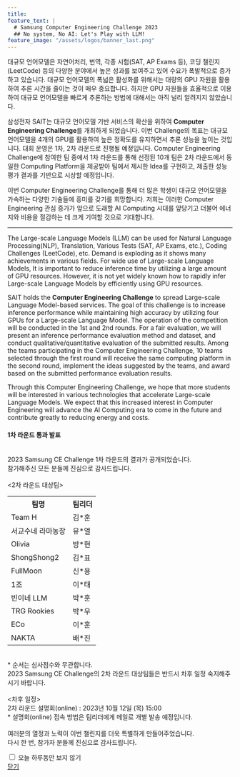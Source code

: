 ```yaml
---
title:
feature_text: |
  # Samsung Computer Engineering Challenge 2023
  ## No system, No AI: Let's Play with LLM!
feature_image: "/assets/logos/banner_last.png"
---
```


대규모 언어모델은 자연어처리, 번역, 각종 시험(SAT, AP Exams 등), 코딩 챌린지(LeetCode) 등의 다양한 분야에서 높은 성과를 보여주고 있어 수요가 폭발적으로 증가하고 있습니다. 대규모 언어모델의 폭넓은 활성화를 위해서는 대량의 GPU 자원을 활용하여 추론 시간을 줄이는 것이 매우 중요합니다. 하지만 GPU 자원들을 효율적으로 이용하여 대규모 언어모델을 빠르게 추론하는 방법에 대해서는 아직 널리 알려지지 않았습니다.

삼성전자 SAIT는 대규모 언어모델 기반 서비스의 확산을 위하여 **Computer Engineering Challenge**를 개최하게 되었습니다. 이번 Challenge의 목표는 대규모 언어모델을 4개의 GPU를 활용하여 높은 정확도를 유지하면서 추론 성능을 높이는 것입니다. 대회 운영은 1차, 2차 라운드로 진행될 예정입니다. Computer Engineering Challenge에 참여한 팀 중에서 1차 라운드를 통해 선정된 10개 팀은 2차 라운드에서 동일한 Computing Platform을 제공받아 팀에서 제시한 Idea를 구현하고, 제출한 성능 평가 결과를 기반으로 시상할 예정입니다.

이번 Computer Engineering Challenge를 통해 더 많은 학생이 대규모 언어모델을 가속하는 다양한 기술들에 흥미를 갖기를 희망합니다. 저희는 이러한 Computer Engineering 관심 증가가 앞으로 도래할 AI Computing 시대를 앞당기고 더불어 에너지와 비용을 절감하는 데 크게 기여할 것으로 기대합니다.
<hr />
The Large-scale Language Models (LLM) can be used for Natural Language Processing(NLP), Translation, Various Tests (SAT, AP Exams, etc.), Coding Challenges (LeetCode), etc. Demand is exploding as it shows many achievements in various fields. For wide use of Large-scale Language Models, It is important to reduce inference time by utilizing a large amount of GPU resources. However, it is not yet widely known how to rapidly infer Large-scale Language Models by efficiently using GPU resources.

SAIT holds the **Computer Engineering Challenge** to spread Large-scale Language Model-based services. The goal of this challenge is to increase inference performance while maintaining high accuracy by utilizing four GPUs for a Large-scale Language Model. The operation of the competition will be conducted in the 1st and 2nd rounds. For a fair evaluation, we will present an inference performance evaluation method and dataset, and conduct qualitative/quantitative evaluation of the submitted results. Among the teams participating in the Computer Engineering Challenge, 10 teams selected through the first round will receive the same computing platform in the second round, implement the ideas suggested by the teams, and award based on the submitted performance evaluation results.

Through this Computer Engineering Challenge, we hope that more students will be interested in various technologies that accelerate Large-scale Language Models. We expect that this increased interest in Computer Engineering will advance the AI Computing era to come in the future and contribute greatly to reducing energy and costs.

<!-- layer popup content -->
<div class="layerPopup" id="layer_popup" style="visibility: visible;">
    <div class="layerBox">
        <h4 class="title">1차 라운드 통과 발표</h4>
        <div class="cont">
            <p>
<br>
2023 Samsung CE Challenge 1차 라운드의 결과가 공개되었습니다.
<br>
참가해주신 모든 분들께 진심으로 감사드립니다.
<br><br>
<2차 라운드 대상팀>
  		<table>
    		  <tr>
      		    <th scope="col">팀명</th>
      		    <th scope="col">팀리더</th>
    		  </tr>
    		  <tr>
      		    <td>Team H</td>
      		    <td>김*훈</td>
    		  </tr>
    		  <tr>
      		    <td>서교수네 라마농장</td>
      		    <td>유*열</td>
    		  </tr>
    		  <tr>
      		    <td>Olivia</td>
      		    <td>방*현</td>
    		  </tr>
    		  <tr>
      		    <td>ShongShong2</td>
      		    <td>김*표</td>
    		  </tr>
    		  <tr>
      		    <td>FullMoon</td>
      		    <td>신*용</td>
    		  </tr>
    		  <tr>
      		    <td>1조</td>
      		    <td>이*태</td>
    		  </tr>
    		  <tr>
      		    <td>빈이네 LLM</td>
      		    <td>박*훈</td>
    		  </tr>
    		  <tr>
      		    <td>TRG Rookies</td>
      		    <td>박*우</td>
    		  </tr>
    		  <tr>
      		    <td>ECo</td>
      		    <td>이*훈</td>
    		  </tr>
    		  <tr>
      		    <td>NAKTA</td>
      		    <td>배*진</td>
    		  </tr>
  	        </table>
<br>
* 순서는 심사점수와 무관합니다.
<br>
2023 Samsung CE Challenge의 2차 라운드 대상팀들은 반드시 차후 일정 숙지해주시기 바랍니다.
<br><br>
<차후 일정>
<br>
2차 라운드 설명회(online) : 2023년 10월 12일 (목) 15:00
<br>
* 설명회(online) 접속 방법은 팀리더에게 메일로 개별 발송 예정입니다.
<br><br>
여러분의 열정과 노력이 이번 챌린지를 더욱 특별하게 만들어주었습니다.
<br>
다시 한 번, 참가자 분들께 진심으로 감사드립니다.
<br>
            </p>
        </div>
          <form name="pop_form">
        <div id="check" ><input type="checkbox" name="chkbox" value="checkbox" id='chkbox' >
        <label for="chkbox">오늘 하루동안 보지 않기</label></div>
		<div id="close" ><a href="javascript:closePop();">닫기</a></div>    
		</form>
	</div>
</div>
